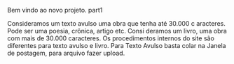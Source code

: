 
Bem vindo ao novo projeto. part1 



Consideramos um texto avulso uma obra que tenha até 30.000 c
aracteres. Pode ser uma poesia, crônica, artigo etc. Consi
deramos um livro, uma obra com mais de 30.000 caracteres. 
Os procedimentos internos do site são diferentes para texto avulso e livro. 
Para Texto Avulso basta colar na Janela de postagem, para arquivo fazer upload.